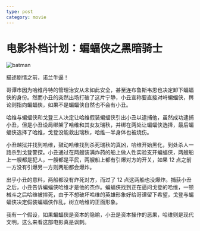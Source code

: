 ```yaml
---
type: post
category: movie
---
```


# 电影补档计划：蝙蝠侠之黑暗骑士

![batman](https://img3.doubanio.com/view/photo/l/public/p778247413.webp)

描述剧情之前，诺兰牛逼！

哥谭市因为哈维丹特的管理治安从未如此安全，甚至连布鲁斯韦恩也决定卸下蝙蝠侠的身份。然而小丑的突然出场打破了这片宁静，小丑宣称要直接对峙蝙蝠侠，舆论则指向蝙蝠侠，如果不是蝙蝠侠自然也不会有小丑。

哈维与蝙蝠侠和戈登三人决定让哈维假装蝙蝠侠引出小丑以逮捕他，虽然成功逮捕小丑，但是小丑设局绑架了哈维和其女友瑞秋，并绑在两处让蝙蝠侠选择，最后蝙蝠侠选择了哈维，戈登没能救出瑞秋，哈维一半身体也被烧伤。

小丑越狱并找到哈维，鼓动哈维找到杀死瑞秋的真凶，哈维开始黑化，到处杀人一路杀到戈登警探。小丑通过在两艘装满炸药的船上做人性实验支开蝙蝠侠，两艘船上一艘都是犯人，一艘都是平民，两艘船上都有引爆对方的开关，如果 12 点之前一方没有引爆另一方则两船都会爆炸。

出乎小丑的意料，两船都没有炸死对方，而过了 12 点这两船也没爆炸。捕获小丑之后，小丑告诉蝙蝠侠哈维才是他的杰作。蝙蝠侠找到正在逼问戈登的哈维，一顿械斗之后哈维被摔死，由于不想破坏哈维的英雄形象好给哥谭留下希望，戈登与蝙蝠侠决定假装蝙蝠侠作乱，树立哈维的正面形象。

我有一个假设，如果蝙蝠侠是资本的隐喻，小丑是资本操作的恶果，哈维则是现代文明，这么来看这部电影真是讽刺。
